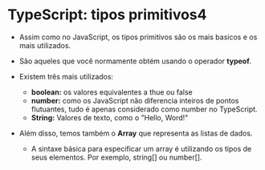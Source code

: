# TypeScript: tipos primitivos4
+ Assim como no JavaScript, os tipos primitivos são os mais basicos e os
mais utilizados.

+ São aqueles que você normamente obtém usando o operador **typeof**.

+ Existem três mais utilizados:
    + **boolean:** os valores equivalentes a thue ou false
    + **number:** como os JavaScript não diferencia inteiros de pontos
    flutuantes, tudo é apenas considerado como number no TypeScript.
    + **String:** Valores de texto, como o "Hello, Word!"

+ Além disso, temos também o **Array** que representa as listas de dados.
    + A sintaxe básica para especificar um array é utilizando os tipos de seus 
    elementos. Por exemplo, string[] ou number[].